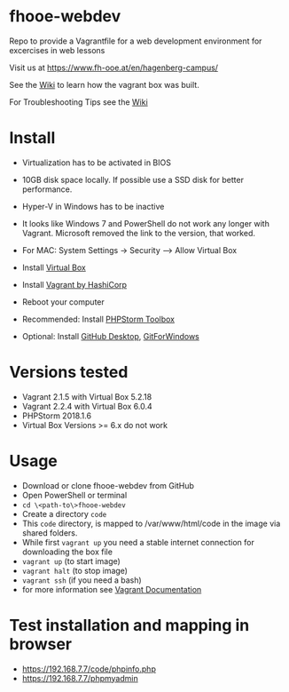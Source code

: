 # fhooe-webdev
Repo to provide a Vagrantfile for a web development environment for excercises in web lessons

Visit us at https://www.fh-ooe.at/en/hagenberg-campus/

See the [Wiki](https://github.com/Digital-Media/hgb-phpdev/wiki) to learn how the vagrant box was built.

For Troubleshooting Tips see the [Wiki](https://github.com/Digital-Media/fhooe-webdev/wiki)


# Install

* Virtualization has to be activated in BIOS
* 10GB disk space locally. If possible use a SSD disk for better performance.
* Hyper-V in Windows has to be inactive
* It looks like Windows 7 and PowerShell do not work any longer with Vagrant. Microsoft removed the link to the version, that worked.
* For MAC: System Settings -> Security --> Allow Virtual Box

* Install [Virtual Box](https://www.virtualbox.org/wiki/Downloads)
* Install [Vagrant by HashiCorp](https://www.vagrantup.com/downloads.html)
* Reboot your computer
* Recommended: Install [PHPStorm Toolbox](https://www.jetbrains.com/toolbox/app/) 
* Optional: Install [GitHub Desktop](https://desktop.github.com/), [GitForWindows](https://gitforwindows.org/)

# Versions tested

* Vagrant 2.1.5 with Virtual Box 5.2.18
* Vagrant 2.2.4 with Virtual Box 6.0.4
* PHPStorm 2018.1.6
* Virtual Box Versions >= 6.x do not work

# Usage

* Download or clone fhooe-webdev from GitHub
* Open PowerShell or terminal
* ``cd \<path-to\>fhooe-webdev`` 
* Create a directory ``code``
* This ``code`` directory, is mapped to /var/www/html/code in the image via shared folders.
* While first ``vagrant up`` you need a stable internet connection for downloading the box file
* ``vagrant up`` (to start image)
* ``vagrant halt`` (to stop image)
* ``vagrant ssh`` (if you need a bash)
* for more information see [Vagrant Documentation](https://www.vagrantup.com/docs/)

# Test installation and mapping in browser

  * https://192.168.7.7/code/phpinfo.php
  * https://192.168.7.7/phpmyadmin
